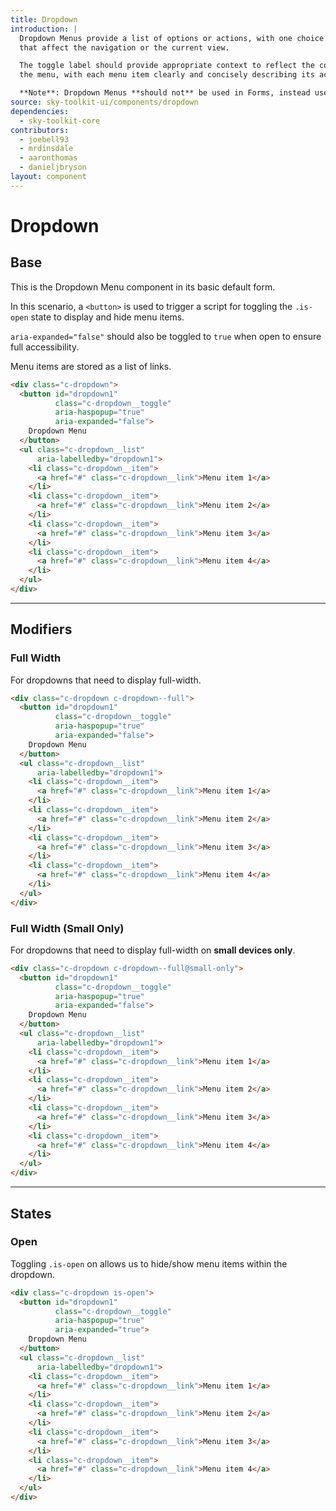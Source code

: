 ```yaml
---
title: Dropdown
introduction: |
  Dropdown Menus provide a list of options or actions, with one choice per line,
  that affect the navigation or the current view.

  The toggle label should provide appropriate context to reflect the contents of
  the menu, with each menu item clearly and concisely describing its action.

  **Note**: Dropdown Menus **should not** be used in Forms, instead use `.c-form-select`.
source: sky-toolkit-ui/components/dropdown
dependencies:
  - sky-toolkit-core
contributors:
  - joebell93
  - mrdinsdale
  - aaronthomas
  - danieljbryson
layout: component
---
```


# Dropdown

## Base

This is the Dropdown Menu component in its basic default form.

In this scenario, a `<button>` is used to trigger a script for toggling the
`.is-open` state to display and hide menu items.

`aria-expanded="false"` should also be toggled to `true` when open to ensure
full accessibility.

Menu items are stored as a list of links.

```html
<div class="c-dropdown">
  <button id="dropdown1"
          class="c-dropdown__toggle"
          aria-haspopup="true"
          aria-expanded="false">
    Dropdown Menu
  </button>
  <ul class="c-dropdown__list"
      aria-labelledby="dropdown1">
    <li class="c-dropdown__item">
      <a href="#" class="c-dropdown__link">Menu item 1</a>
    </li>
    <li class="c-dropdown__item">
      <a href="#" class="c-dropdown__link">Menu item 2</a>
    </li>
    <li class="c-dropdown__item">
      <a href="#" class="c-dropdown__link">Menu item 3</a>
    </li>
    <li class="c-dropdown__item">
      <a href="#" class="c-dropdown__link">Menu item 4</a>
    </li>
  </ul>
</div>
```

---

## Modifiers

### Full Width

For dropdowns that need to display full-width.

```html
<div class="c-dropdown c-dropdown--full">
  <button id="dropdown1"
          class="c-dropdown__toggle"
          aria-haspopup="true"
          aria-expanded="false">
    Dropdown Menu
  </button>
  <ul class="c-dropdown__list"
      aria-labelledby="dropdown1">
    <li class="c-dropdown__item">
      <a href="#" class="c-dropdown__link">Menu item 1</a>
    </li>
    <li class="c-dropdown__item">
      <a href="#" class="c-dropdown__link">Menu item 2</a>
    </li>
    <li class="c-dropdown__item">
      <a href="#" class="c-dropdown__link">Menu item 3</a>
    </li>
    <li class="c-dropdown__item">
      <a href="#" class="c-dropdown__link">Menu item 4</a>
    </li>
  </ul>
</div>
```

### Full Width (Small Only)

For dropdowns that need to display full-width on **small devices only**.

```html
<div class="c-dropdown c-dropdown--full@small-only">
  <button id="dropdown1"
          class="c-dropdown__toggle"
          aria-haspopup="true"
          aria-expanded="false">
    Dropdown Menu
  </button>
  <ul class="c-dropdown__list"
      aria-labelledby="dropdown1">
    <li class="c-dropdown__item">
      <a href="#" class="c-dropdown__link">Menu item 1</a>
    </li>
    <li class="c-dropdown__item">
      <a href="#" class="c-dropdown__link">Menu item 2</a>
    </li>
    <li class="c-dropdown__item">
      <a href="#" class="c-dropdown__link">Menu item 3</a>
    </li>
    <li class="c-dropdown__item">
      <a href="#" class="c-dropdown__link">Menu item 4</a>
    </li>
  </ul>
</div>
```

---

## States

### Open

Toggling `.is-open` on allows us to hide/show menu items within the dropdown.

```html
<div class="c-dropdown is-open">
  <button id="dropdown1"
          class="c-dropdown__toggle"
          aria-haspopup="true"
          aria-expanded="true">
    Dropdown Menu
  </button>
  <ul class="c-dropdown__list"
      aria-labelledby="dropdown1">
    <li class="c-dropdown__item">
      <a href="#" class="c-dropdown__link">Menu item 1</a>
    </li>
    <li class="c-dropdown__item">
      <a href="#" class="c-dropdown__link">Menu item 2</a>
    </li>
    <li class="c-dropdown__item">
      <a href="#" class="c-dropdown__link">Menu item 3</a>
    </li>
    <li class="c-dropdown__item">
      <a href="#" class="c-dropdown__link">Menu item 4</a>
    </li>
  </ul>
</div>
```